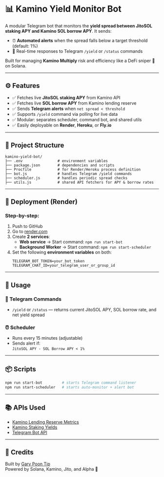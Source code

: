 # 📊 Kamino Yield Monitor Bot

A modular Telegram bot that monitors the **yield spread between JitoSOL staking APY and Kamino SOL borrow APY**. It sends:

- ⏰ **Automated alerts** when the spread falls below a target threshold (default: 1%)
- 💬 Real-time responses to Telegram `/yield` or `/status` commands

Built for managing **Kamino Multiply** risk and efficiency like a DeFi sniper 🥷 on Solana.

---

## ⚙️ Features

- ✅ Fetches live **JitoSOL staking APY** from Kamino API
- ✅ Fetches live **SOL borrow APY** from Kamino lending reserve
- ✅ Sends **Telegram alerts** when `net spread < threshold`
- ✅ Supports `/yield` command via polling for live data
- ✅ Modular: separates scheduler, command bot, and shared utils
- ✅ Easily deployable on **Render**, **Heroku**, or **Fly.io**

---

## 🧱 Project Structure

```
kamino-yield-bot/
├── .env                # environment variables
├── package.json        # dependencies and scripts
├── Procfile            # for Render/Heroku process definition
├── bot.js              # handles Telegram /yield commands
├── scheduler.js        # handles periodic spread checks
├── utils.js            # shared API fetchers for APY & borrow rates
```

---

## 🚀 Deployment (Render)

### Step-by-step:

1. Push to GitHub
2. Go to [render.com](https://render.com)
3. Create **2 services**:
   - **Web service** → Start command: `npm run start-bot`
   - **Background Worker** → Start command: `npm run start-scheduler`
4. Set the following **environment variables** on both:
   ```env
   TELEGRAM_BOT_TOKEN=your_bot_token
   TELEGRAM_CHAT_ID=your_telegram_user_or_group_id
   ```

---

## 🧪 Usage

### 💬 Telegram Commands

- `/yield` or `/status` — returns current JitoSOL APY, SOL borrow rate, and net yield spread

### ⏰ Scheduler

- Runs every 15 minutes (adjustable)
- Sends alert if:  
  `JitoSOL APY - SOL Borrow APY < 1%`

---

## 📦 Scripts

```bash
npm run start-bot         # starts Telegram command listener
npm run start-scheduler   # starts auto-monitor + alert bot
```

---

## 📚 APIs Used

- [Kamino Lending Reserve Metrics](https://github.com/kamino-finance/kamino-api-docs)
- [Kamino Staking Yields](https://github.com/kamino-finance/kamino-api-docs)
- [Telegram Bot API](https://core.telegram.org/bots/api)

---

## 🧠 Credits

Built by [Gary Poon Tip](https://github.com/gpoontip)  
Powered by Solana, Kamino, Jito, and Alpha 🧬
